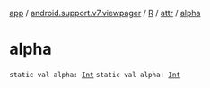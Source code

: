 [app](../../../index.md) / [android.support.v7.viewpager](../../index.md) / [R](../index.md) / [attr](index.md) / [alpha](./alpha.md)

# alpha

`static val alpha: `[`Int`](https://kotlinlang.org/api/latest/jvm/stdlib/kotlin/-int/index.html)
`static val alpha: `[`Int`](https://kotlinlang.org/api/latest/jvm/stdlib/kotlin/-int/index.html)